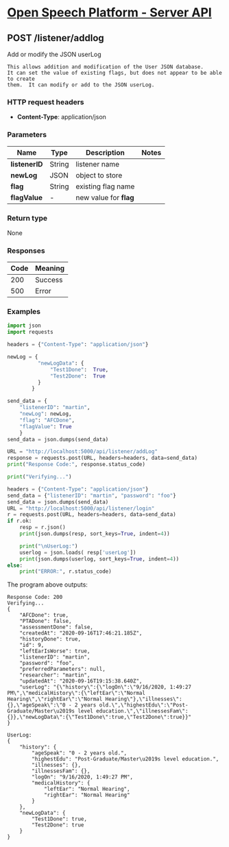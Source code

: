 
# [Open Speech Platform - Server API](../api.md)

## POST /listener/addlog

Add or modify the JSON userLog

    This allows addition and modification of the User JSON database.
    It can set the value of existing flags, but does not appear to be able to create
    them.  It can modify or add to the JSON userLog.

### HTTP request headers

- **Content-Type**: application/json

### Parameters
Name | Type | Description | Notes
--- | --- | --- | ---
**listenerID** | String | listener name
**newLog** | JSON | object to store
**flag** | String | existing flag name
**flagValue** | - | new value for **flag**

### Return type

None

### Responses

Code | Meaning
--- | ---
200 | Success
500 | Error


### Examples

```python
import json
import requests

headers = {"Content-Type": "application/json"}

newLog = {
          "newLogData": {
              "Test1Done":  True,
              "Test2Done":  True
          }
        }

send_data = {
    "listenerID": "martin", 
    "newLog": newLog,
    "flag": "AFCDone",
    "flagValue": True 
    }
send_data = json.dumps(send_data)

URL = "http://localhost:5000/api/listener/addLog"
response = requests.post(URL, headers=headers, data=send_data)
print("Response Code:", response.status_code)

print("Verifying...")

headers = {"Content-Type": "application/json"}
send_data = {"listenerID": "martin", "password": "foo"}
send_data = json.dumps(send_data)
URL = "http://localhost:5000/api/listener/login"
r = requests.post(URL, headers=headers, data=send_data)
if r.ok:
    resp = r.json()
    print(json.dumps(resp, sort_keys=True, indent=4))

    print("\nUserLog:")
    userlog = json.loads( resp['userLog'])
    print(json.dumps(userlog, sort_keys=True, indent=4))
else:
    print("ERROR:", r.status_code)
```

The program above outputs:
```
Response Code: 200
Verifying...
{
    "AFCDone": true,
    "PTADone": false,
    "assessmentDone": false,
    "createdAt": "2020-09-16T17:46:21.185Z",
    "historyDone": true,
    "id": 9,
    "leftEarIsWorse": true,
    "listenerID": "martin",
    "password": "foo",
    "preferredParameters": null,
    "researcher": "martin",
    "updatedAt": "2020-09-16T19:15:38.640Z",
    "userLog": "{\"history\":{\"logOn\":\"9/16/2020, 1:49:27 PM\",\"medicalHistory\":{\"leftEar\":\"Normal Hearing\",\"rightEar\":\"Normal Hearing\"},\"illnesses\":{},\"ageSpeak\":\"0 - 2 years old.\",\"highestEdu\":\"Post-Graduate/Master\u2019s level education.\",\"illnessesFam\":{}},\"newLogData\":{\"Test1Done\":true,\"Test2Done\":true}}"
}

UserLog:
{
    "history": {
        "ageSpeak": "0 - 2 years old.",
        "highestEdu": "Post-Graduate/Master\u2019s level education.",
        "illnesses": {},
        "illnessesFam": {},
        "logOn": "9/16/2020, 1:49:27 PM",
        "medicalHistory": {
            "leftEar": "Normal Hearing",
            "rightEar": "Normal Hearing"
        }
    },
    "newLogData": {
        "Test1Done": true,
        "Test2Done": true
    }
}
```
